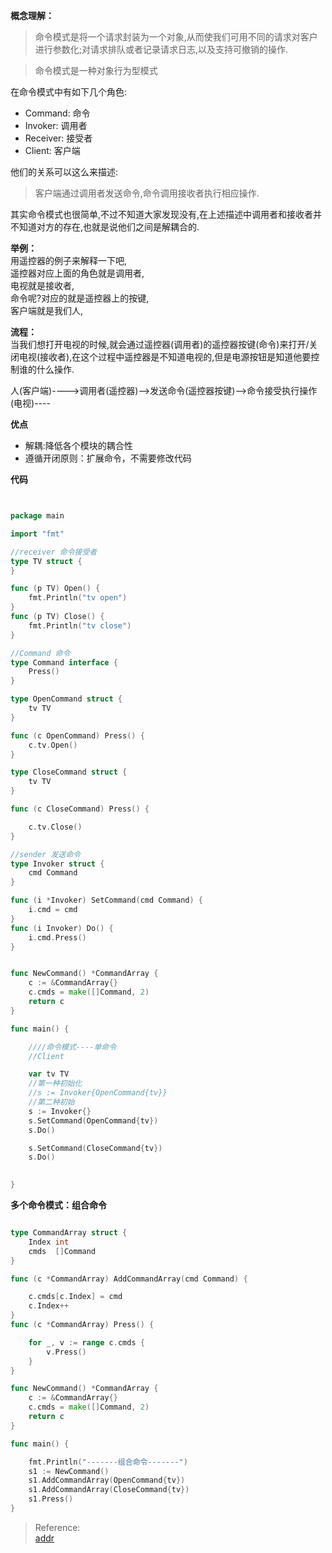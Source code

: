 

<p><strong>概念理解：</strong></p>
<blockquote>
<p>命令模式是将一个请求封装为一个对象,从而使我们可用不同的请求对客户进行参数化;对请求排队或者记录请求日志,以及支持可撤销的操作.</p>
</blockquote>
<blockquote>
<p>命令模式是一种对象行为型模式</p>
</blockquote>
<p>在命令模式中有如下几个角色:</p>
<ul>
<li>Command: 命令</li>
<li>Invoker: 调用者</li>
<li>Receiver: 接受者</li>
<li>Client: 客户端</li>
</ul>
<p>他们的关系可以这么来描述:</p>
<blockquote>
<p>客户端通过调用者发送命令,命令调用接收者执行相应操作.</p>
</blockquote>
<p>其实命令模式也很简单,不过不知道大家发现没有,在上述描述中调用者和接收者并不知道对方的存在,也就是说他们之间是解耦合的.</p>
<p><strong>举例：</strong><br>
用遥控器的例子来解释一下吧,<br>
遥控器对应上面的角色就是调用者,<br>
电视就是接收者,<br>
命令呢?对应的就是遥控器上的按键,<br>
客户端就是我们人,</p>
<p><strong>流程：</strong><br>
当我们想打开电视的时候,就会通过遥控器(调用者)的遥控器按键(命令)来打开/关闭电视(接收者),在这个过程中遥控器是不知道电视的,但是电源按钮是知道他要控制谁的什么操作.</p>
<p>人(客户端)----&gt;调用者(遥控器)—&gt;发送命令(遥控器按键)—&gt;命令接受执行操作(电视)----</p>
<p><strong>优点</strong></p>
<ul>
<li>解耦:降低各个模块的耦合性</li>
<li>遵循开闭原则：扩展命令，不需要修改代码</li>
</ul>
<p><strong>代码</strong></p>

~~~go


package main

import "fmt"

//receiver 命令接受者
type TV struct {
}

func (p TV) Open() {
	fmt.Println("tv open")
}
func (p TV) Close() {
	fmt.Println("tv close")
}

//Command 命令
type Command interface {
	Press()
}

type OpenCommand struct {
	tv TV
}

func (c OpenCommand) Press() {
	c.tv.Open()
}

type CloseCommand struct {
	tv TV
}

func (c CloseCommand) Press() {

	c.tv.Close()
}

//sender 发送命令
type Invoker struct {
	cmd Command
}

func (i *Invoker) SetCommand(cmd Command) {
	i.cmd = cmd
}
func (i Invoker) Do() {
	i.cmd.Press()
}


func NewCommand() *CommandArray {
	c := &CommandArray{}
	c.cmds = make([]Command, 2)
	return c
}

func main() {

	////命令模式----单命令
	//Client

	var tv TV
	//第一种初始化
	//s := Invoker{OpenCommand{tv}}
	//第二种初始
	s := Invoker{}
	s.SetCommand(OpenCommand{tv})
	s.Do()

	s.SetCommand(CloseCommand{tv})
	s.Do()

	
}

~~~

<p><strong>多个命令模式：组合命令</strong></p>

~~~ go

type CommandArray struct {
	Index int
	cmds  []Command
}

func (c *CommandArray) AddCommandArray(cmd Command) {

	c.cmds[c.Index] = cmd
	c.Index++
}
func (c *CommandArray) Press() {

	for _, v := range c.cmds {
		v.Press()
	}
}

func NewCommand() *CommandArray {
	c := &CommandArray{}
	c.cmds = make([]Command, 2)
	return c
}

func main() {

	fmt.Println("-------组合命令-------")
	s1 := NewCommand()
	s1.AddCommandArray(OpenCommand{tv})
	s1.AddCommandArray(CloseCommand{tv})
	s1.Press()
}

~~~



<blockquote>
<p>Reference:<br>
<a href="https://blog.csdn.net/qibin0506/article/details/50812611">addr</a></p>
</blockquote>

